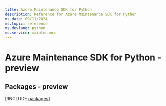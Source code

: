 ```yaml
---
title: Azure Maintenance SDK for Python
description: Reference for Azure Maintenance SDK for Python
ms.date: 09/11/2024
ms.topic: reference
ms.devlang: python
ms.service: maintenance
---
```

# Azure Maintenance SDK for Python - preview
## Packages - preview
[!INCLUDE [packages](maintenance-index.md)]
